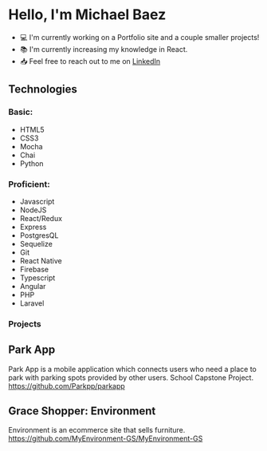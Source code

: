 # Hello, I'm Michael Baez
- 💻 I'm currently working on a Portfolio site and a couple smaller projects!
- 📚 I'm currently increasing my knowledge in React.
- 📥 Feel free to reach out to me on [LinkedIn](https://www.linkedin.com/in/michaeldbaez/)

## Technologies
### Basic:
  - HTML5
  - CSS3
  - Mocha
  - Chai
  - Python

### Proficient:
  - Javascript
  - NodeJS
  - React/Redux
  - Express
  - PostgresQL
  - Sequelize
  - Git
  - React Native
  - Firebase
  - Typescript
  - Angular
  - PHP
  - Laravel

### Projects
## Park App
Park App is a mobile application which connects users who need a place to park with parking spots provided by other users. School Capstone Project.
https://github.com/Parkpp/parkapp

## Grace Shopper: Environment
Environment is an ecommerce site that sells furniture.
https://github.com/MyEnvironment-GS/MyEnvironment-GS

<!--
**mikey427/mikey427** is a ✨ _special_ ✨ repository because its `README.md` (this file) appears on your GitHub profile.

Here are some ideas to get you started:

- 🔭 I’m currently working on ...
- 🌱 I’m currently learning ...
- 👯 I’m looking to collaborate on ...
- 🤔 I’m looking for help with ...
- 💬 Ask me about ...
- 📫 How to reach me: ...
- 😄 Pronouns: ...
- ⚡ Fun fact: ...
-->
